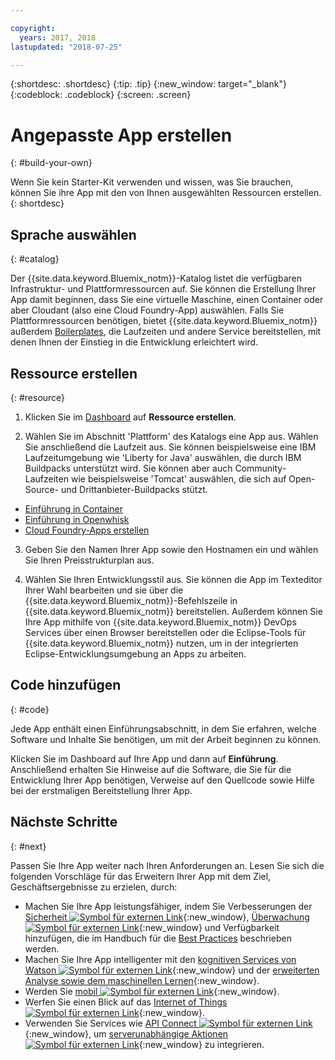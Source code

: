 ```yaml
---

copyright:
  years: 2017, 2018
lastupdated: "2018-07-25"

---
```


{:shortdesc: .shortdesc}
{:tip: .tip}
{:new_window: target="_blank"}
{:codeblock: .codeblock}
{:screen: .screen}

# Angepasste App erstellen
{: #build-your-own}

Wenn Sie kein Starter-Kit verwenden und wissen, was Sie brauchen, können Sie ihre App mit den von Ihnen ausgewählten Ressourcen erstellen.
{: shortdesc}

## Sprache auswählen
{: #catalog}

Der {{site.data.keyword.Bluemix_notm}}-Katalog listet die verfügbaren Infrastruktur- und Plattformressourcen auf. Sie können die Erstellung Ihrer App damit beginnen, dass Sie eine virtuelle Maschine, einen Container oder aber Cloudant (also eine Cloud Foundry-App) auswählen. Falls Sie Plattformressourcen benötigen, bietet {{site.data.keyword.Bluemix_notm}} außerdem [Boilerplates](https://console.bluemix.net/catalog/?taxonomyNavigation=apps&category=blueprints), die Laufzeiten und andere Service bereitstellen, mit denen Ihnen der Einstieg in die Entwicklung erleichtert wird.

## Ressource erstellen
{: #resource}

1. Klicken Sie im [Dashboard](https://console.bluemix.net/) auf **Ressource erstellen**.

2. Wählen Sie im Abschnitt 'Plattform' des Katalogs eine App aus. Wählen Sie anschließend die Laufzeit aus. Sie können beispielsweise eine IBM Laufzeitumgebung wie 'Liberty for Java' auswählen, die durch IBM Buildpacks unterstützt wird. Sie können aber auch Community-Laufzeiten wie beispielsweise 'Tomcat' auswählen, die sich auf Open-Source- und Drittanbieter-Buildpacks stützt.

  * [Einführung in Container](../containers/container_index.html)
  * [Einführung in Openwhisk](../openwhisk/index.html)
  * [Cloud Foundry-Apps erstellen](../cfapps/index.html#creating_cloud_foundry_apps)

3. Geben Sie den Namen Ihrer App sowie den Hostnamen ein und wählen Sie Ihren Preisstrukturplan aus.

4. Wählen Sie Ihren Entwicklungsstil aus. Sie können die App im Texteditor Ihrer Wahl bearbeiten und sie über die {{site.data.keyword.Bluemix_notm}}-Befehlszeile in {{site.data.keyword.Bluemix_notm}} bereitstellen. Außerdem können Sie Ihre App mithilfe von {{site.data.keyword.Bluemix_notm}} DevOps Services über einen Browser bereitstellen oder die Eclipse-Tools für {{site.data.keyword.Bluemix_notm}} nutzen, um in der integrierten Eclipse-Entwicklungsumgebung an Apps zu arbeiten.

## Code hinzufügen
{: #code}

Jede App enthält einen Einführungsabschnitt, in dem Sie erfahren, welche Software und Inhalte Sie benötigen, um mit der Arbeit beginnen zu können.

Klicken Sie im Dashboard auf Ihre App und dann auf **Einführung**. Anschließend erhalten Sie Hinweise auf die Software, die Sie für die Entwicklung Ihrer App benötigen, Verweise auf den Quellcode sowie Hilfe bei der erstmaligen Bereitstellung Ihrer App.

## Nächste Schritte
{: #next}

Passen Sie Ihre App weiter nach Ihren Anforderungen an. Lesen Sie sich die folgenden Vorschläge für das Erweitern Ihrer App mit dem Ziel, Geschäftsergebnisse zu erzielen, durch:

* Machen Sie Ihre App leistungsfähiger, indem Sie Verbesserungen der [Sicherheit ![Symbol für externen Link](../icons/launch-glyph.svg "Symbol für externen Link")](https://console.bluemix.net/catalog/?taxonomyNavigation=data&category=security){:new_window}, [Überwachung ![Symbol für externen Link](../icons/launch-glyph.svg "Symbol für externen Link")](https://console.bluemix.net/catalog/?category=devops){:new_window} und Verfügbarkeit hinzufügen, die im Handbuch für die [Best Practices](best-practice.html) beschrieben werden.
* Machen Sie Ihre App intelligenter mit den [kognitiven Services von Watson ![Symbol für externen Link](../icons/launch-glyph.svg "Symbol für externen Link")](https://console.bluemix.net/catalog/?taxonomyNavigation=data&category=watson){:new_window} und der [erweiterten Analyse sowie dem maschinellen Lernen](https://console.bluemix.net/catalog/?taxonomyNavigation=data&category=data){:new_window}.
* Werden Sie [mobil ![Symbol für externen Link](../icons/launch-glyph.svg "Symbol für externen Link")](https://console.bluemix.net/catalog/?category=mobile){:new_window}.
* Werfen Sie einen Blick auf das [Internet of Things ![Symbol für externen Link](../icons/launch-glyph.svg "Symbol für externen Link")](https://console.bluemix.net/catalog/?category=iot){:new_window}.
* Verwenden Sie Services wie [API Connect ![Symbol für externen Link](../icons/launch-glyph.svg "Symbol für externen Link")](https://console.bluemix.net/catalog/?category=integration){:new_window}, um [serverunabhängige Aktionen ![Symbol für externen Link](../icons/launch-glyph.svg "Symbol für externen Link")](https://console.bluemix.net/catalog/?category=whisk){:new_window} zu integrieren.
